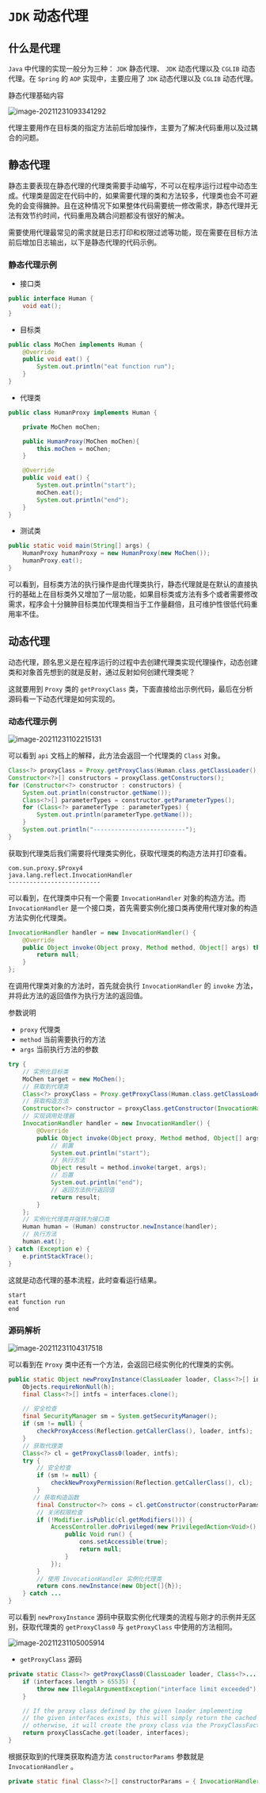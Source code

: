 # `JDK` 动态代理

## 什么是代理

`Java` 中代理的实现一般分为三种： `JDK` 静态代理、 `JDK` 动态代理以及 `CGLIB` 动态代理。在 `Spring` 的 `AOP` 实现中，主要应用了 `JDK` 动态代理以及 `CGLIB` 动态代理。

静态代理基础内容

![image-20211231093341292](photo/27、静态代理结构图(4).png) 

代理主要用作在目标类的指定方法前后增加操作，主要为了解决代码重用以及过耦合的问题。

## 静态代理

静态主要表现在静态代理的代理类需要手动编写，不可以在程序运行过程中动态生成。代理类是固定在代码中的，如果需要代理的类和方法较多，代理类也会不可避免的会变得臃肿。且在这种情况下如果整体代码需要统一修改需求，静态代理并无法有效节约时间，代码重用及耦合问题都没有很好的解决。

需要使用代理最常见的需求就是日志打印和权限过滤等功能，现在需要在目标方法前后增加日志输出，以下是静态代理的代码示例。

### 静态代理示例

- 接口类

```java
public interface Human {
    void eat();
}
```

- 目标类

```java
public class MoChen implements Human {
    @Override
    public void eat() {
        System.out.println("eat function run");
    }
}
```

- 代理类

```java
public class HumanProxy implements Human {

    private MoChen moChen;

    public HumanProxy(MoChen moChen){
        this.moChen = moChen;
    }

    @Override
    public void eat() {
        System.out.println("start");
        moChen.eat();
        System.out.println("end");
    }
}
```

- 测试类

```java
public static void main(String[] args) {
    HumanProxy humanProxy = new HumanProxy(new MoChen());
    humanProxy.eat();
}
```

可以看到，目标类方法的执行操作是由代理类执行，静态代理就是在默认的直接执行的基础上在目标类外又增加了一层功能，如果目标类或方法有多个或者需要修改需求，程序会十分臃肿目标类加代理类相当于工作量翻倍，且可维护性很低代码重用率不佳。

## 动态代理

动态代理，顾名思义是在程序运行的过程中去创建代理类实现代理操作，动态创建类和对象首先想到的就是反射，通过反射如何创建代理类呢？

这就要用到 `Proxy` 类的 `getProxyClass` 类，下面直接给出示例代码，最后在分析源码看一下动态代理是如何实现的。

### 动态代理示例

![image-20211231102215131](photo/28、动态代理getProxyClass方法(4).png) 

可以看到 `api` 文档上的解释，此方法会返回一个代理类的 `Class` 对象。

```java
Class<?> proxyClass = Proxy.getProxyClass(Human.class.getClassLoader(), Human.class);
Constructor<?>[] constructors = proxyClass.getConstructors();
for (Constructor<?> constructor : constructors) {
    System.out.println(constructor.getName());
    Class<?>[] parameterTypes = constructor.getParameterTypes();
    for (Class<?> parameterType : parameterTypes) {
        System.out.println(parameterType.getName());
    }
    System.out.println("--------------------------");
}
```

获取到代理类后我们需要将代理类实例化，获取代理类的构造方法并打印查看。

```
com.sun.proxy.$Proxy4
java.lang.reflect.InvocationHandler
--------------------------
```

可以看到，在代理类中只有一个需要 `InvocationHandler` 对象的构造方法。而 `InvocationHandler` 是一个接口类，首先需要实例化接口类再使用代理对象的构造方法实例化代理类。

```java
InvocationHandler handler = new InvocationHandler() {
    @Override
    public Object invoke(Object proxy, Method method, Object[] args) throws Throwable {
        return null;
    }
};
```

在调用代理类对象的方法时，首先就会执行 `InvocationHandler` 的 `invoke` 方法，并将此方法的返回值作为执行方法的返回值。

参数说明

- `proxy` 代理类
- `method` 当前需要执行的方法
- `args` 当前执行方法的参数

```java
try {
    // 实例化目标类
    MoChen target = new MoChen();
    // 获取到代理类
    Class<?> proxyClass = Proxy.getProxyClass(Human.class.getClassLoader(), Human.class);
    // 获取构造方法
    Constructor<?> constructor = proxyClass.getConstructor(InvocationHandler.class);
    // 实现调用处理器
    InvocationHandler handler = new InvocationHandler() {
        @Override
        public Object invoke(Object proxy, Method method, Object[] args) throws Throwable {
            // 前置
            System.out.println("start");
            // 执行方法
            Object result = method.invoke(target, args);
            // 后置
            System.out.println("end");
            // 返回方法执行返回值
            return result;
        }
    };
    // 实例化代理类并强转为接口类
    Human human = (Human) constructor.newInstance(handler);
    // 执行方法
    human.eat();
} catch (Exception e) {
    e.printStackTrace();
}
```

这就是动态代理的基本流程，此时查看运行结果。

```
start
eat function run
end
```

### 源码解析

![image-20211231104317518](photo/29、动态代理newProxyInstance方法(4).png) 

可以看到在 `Proxy` 类中还有一个方法，会返回已经实例化的代理类的实例。

```java
public static Object newProxyInstance(ClassLoader loader, Class<?>[] interfaces, InvocationHandler h) throws IllegalArgumentException {
    Objects.requireNonNull(h);
    final Class<?>[] intfs = interfaces.clone();
    
    // 安全检查
    final SecurityManager sm = System.getSecurityManager();
    if (sm != null) {
        checkProxyAccess(Reflection.getCallerClass(), loader, intfs);
    }
    // 获取代理类
    Class<?> cl = getProxyClass0(loader, intfs);
    try {
        // 安全检查
        if (sm != null) {
            checkNewProxyPermission(Reflection.getCallerClass(), cl);
        }
	   // 获取构造函数
        final Constructor<?> cons = cl.getConstructor(constructorParams);
        // 关闭权限检查
        if (!Modifier.isPublic(cl.getModifiers())) {
            AccessController.doPrivileged(new PrivilegedAction<Void>() {
                public Void run() {
                    cons.setAccessible(true);
                    return null;
                }
            });
        }
        // 使用 InvocationHandler 实例化代理类
        return cons.newInstance(new Object[]{h});
    } catch ...	
}
```

可以看到 `newProxyInstance` 源码中获取实例化代理类的流程与刚才的示例并无区别，获取代理类的 `getProxyClass0` 与 `getProxyClass` 中使用的方法相同。

![image-20211231105005914](photo/30、动态代理getProxy方法源码(4).png) 

- `getProxyClass` 源码

```java
private static Class<?> getProxyClass0(ClassLoader loader, Class<?>... interfaces) {
    if (interfaces.length > 65535) {
        throw new IllegalArgumentException("interface limit exceeded");
    }

    // If the proxy class defined by the given loader implementing
    // the given interfaces exists, this will simply return the cached copy;
    // otherwise, it will create the proxy class via the ProxyClassFactory
    return proxyClassCache.get(loader, interfaces);
}
```



根据获取到的代理类获取构造方法 `constructorParams` 参数就是 `InvocationHandler` 。

```java
private static final Class<?>[] constructorParams = { InvocationHandler.class };
```
